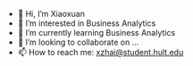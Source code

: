 - 👋 Hi, I’m Xiaoxuan
- 👀 I’m interested in Business Analytics 
- 🌱 I’m currently learning Business Analytics
- 💞️ I’m looking to collaborate on ...
- 📫 How to reach me: xzhai@student.hult.edu

<!---
zxx188/zxx188 is a ✨ special ✨ repository because its `README.md` (this file) appears on your GitHub profile.
You can click the Preview link to take a look at your changes.
--->
